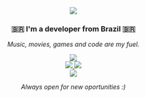 <p align="center">
    <img src="https://img.saulojoab.com/me/banner.png"/>
</p>
<h3 align="center">🇧🇷 I'm a developer from Brazil 🇧🇷</h3>
<p align="center">
  <i>Music, movies, games and code are my fuel.</i>
</p>

<p align="center">
    <a href="http://twitter.com/saulojoab" target="_blank">
        <img src="https://img.shields.io/badge/-Twitter-blue?style=flat-square&logo=Twitter&logoColor=white&link=https://www.twitter.com/saulojoab/" />
    </a><br>
    <a href="http://instagram.com/saulojoab" target="_blank">
        <img src="https://img.shields.io/badge/-Instagram-C13584?style=flat-square&labelColor=C13584&logo=instagram&logoColor=white&link=https://www.instagram.com/saulojoab/" />
    </a>
    <a href="http://www.linkedin.com/in/saulojoab" target="_blank">
        <img src="https://img.shields.io/badge/-LinkedIn-blue?style=flat-square&logo=Linkedin&logoColor=white&link=https://www.linkedin.com/in/saulojoab/" />
    </a><br>
    <a href="mailto:saulojoabps@gmail.com">
        <img src="https://img.shields.io/badge/-Email-red?style=flat-square&logo=alo@saulojoab.com&logoColor=white&link=alo@saulojoab.com" />
    </a>
</p>
<p align="center">
    <i>Always open for new oportunities :)</i><br>
</p>
